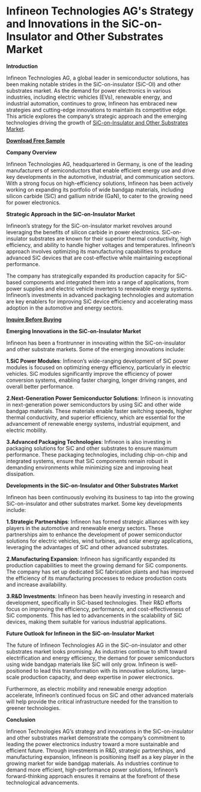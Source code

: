 # Infineon Technologies AG's Strategy and Innovations in the SiC-on-Insulator and Other Substrates Market

**Introduction**

Infineon Technologies AG, a global leader in semiconductor solutions, has been making notable strides in the SiC-on-insulator (SiC-OI) and other substrates market. As the demand for power electronics in various industries, including electric vehicles (EVs), renewable energy, and industrial automation, continues to grow, Infineon has embraced new strategies and cutting-edge innovations to maintain its competitive edge. This article explores the company’s strategic approach and the emerging technologies driving the growth of [SiC-on-Insulator and Other Substrates Market](https://www.nextmsc.com/report/sic-on-insulator-and-other-substrates-market).

[**Download Free Sample**](https://www.nextmsc.com/sic-on-insulator-and-other-substrates-market/request-sample)

**Company Overview**

Infineon Technologies AG, headquartered in Germany, is one of the leading manufacturers of semiconductors that enable efficient energy use and drive key developments in the automotive, industrial, and communication sectors. With a strong focus on high-efficiency solutions, Infineon has been actively working on expanding its portfolio of wide bandgap materials, including silicon carbide (SiC) and gallium nitride (GaN), to cater to the growing need for power electronics.

**Strategic Approach in the SiC-on-Insulator Market**

Infineon’s strategy for the SiC-on-insulator market revolves around leveraging the benefits of silicon carbide in power electronics. SiC-on-insulator substrates are known for their superior thermal conductivity, high efficiency, and ability to handle higher voltages and temperatures. Infineon’s approach involves optimizing its manufacturing capabilities to produce advanced SiC devices that are cost-effective while maintaining exceptional performance.

The company has strategically expanded its production capacity for SiC-based components and integrated them into a range of applications, from power supplies and electric vehicle inverters to renewable energy systems. Infineon’s investments in advanced packaging technologies and automation are key enablers for improving SiC device efficiency and accelerating mass adoption in the automotive and energy sectors.

[**Inquire Before Buying**](https://www.nextmsc.com/sic-on-insulator-and-other-substrates-market/inquire-before-buying)

**Emerging Innovations in the SiC-on-Insulator Market**

Infineon has been a frontrunner in innovating within the SiC-on-insulator and other substrate markets. Some of the emerging innovations include:

**1.SiC Power Modules**: Infineon’s wide-ranging development of SiC power modules is focused on optimizing energy efficiency, particularly in electric vehicles. SiC modules significantly improve the efficiency of power conversion systems, enabling faster charging, longer driving ranges, and overall better performance.

**2.Next-Generation Power Semiconductor Solutions**: Infineon is innovating in next-generation power semiconductors by using SiC and other wide bandgap materials. These materials enable faster switching speeds, higher thermal conductivity, and superior efficiency, which are essential for the advancement of renewable energy systems, industrial equipment, and electric mobility.

**3.Advanced Packaging Technologies**: Infineon is also investing in packaging solutions for SiC and other substrates to ensure maximum performance. These packaging technologies, including chip-on-chip and integrated systems, ensure that SiC components remain robust in demanding environments while minimizing size and improving heat dissipation.

**Developments in the SiC-on-Insulator and Other Substrates Market**

Infineon has been continuously evolving its business to tap into the growing SiC-on-insulator and other substrates market. Some key developments include:

**1.Strategic Partnerships**: Infineon has formed strategic alliances with key players in the automotive and renewable energy sectors. These partnerships aim to enhance the development of power semiconductor solutions for electric vehicles, wind turbines, and solar energy applications, leveraging the advantages of SiC and other advanced substrates.

**2.Manufacturing Expansion**: Infineon has significantly expanded its production capabilities to meet the growing demand for SiC components. The company has set up dedicated SiC fabrication plants and has improved the efficiency of its manufacturing processes to reduce production costs and increase availability.

**3.R&D Investments**: Infineon has been heavily investing in research and development, specifically in SiC-based technologies. Their R&D efforts focus on improving the efficiency, performance, and cost-effectiveness of SiC components. This has led to advancements in the scalability of SiC devices, making them suitable for various industrial applications.

**Future Outlook for Infineon in the SiC-on-Insulator Market**

The future of Infineon Technologies AG in the SiC-on-insulator and other substrates market looks promising. As industries continue to shift toward electrification and energy efficiency, the demand for power semiconductors using wide bandgap materials like SiC will only grow. Infineon is well-positioned to lead this transformation with its innovative solutions, large-scale production capacity, and deep expertise in power electronics.

Furthermore, as electric mobility and renewable energy adoption accelerate, Infineon’s continued focus on SiC and other advanced materials will help provide the critical infrastructure needed for the transition to greener technologies.

**Conclusion**

Infineon Technologies AG’s strategy and innovations in the SiC-on-insulator and other substrates market demonstrate the company’s commitment to leading the power electronics industry toward a more sustainable and efficient future. Through investments in R&D, strategic partnerships, and manufacturing expansion, Infineon is positioning itself as a key player in the growing market for wide bandgap materials. As industries continue to demand more efficient, high-performance power solutions, Infineon’s forward-thinking approach ensures it remains at the forefront of these technological advancements.
